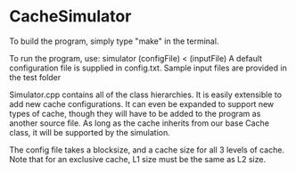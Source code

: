 CacheSimulator
==============
To build the program, simply type "make" in the terminal.

To run the program, use: simulator (configFile) < (inputFile)
A default configuration file is supplied in config.txt. Sample input files are provided in the test folder

Simulator.cpp contains all of the class hierarchies. It is easily extensible to add new cache configurations. 
It can even be expanded to support new types of cache, though they will have to be added to the program as another source file. As long as the cache inherits from our base Cache class, it will be supported by the simulation.

The config file takes a blocksize, and a cache size for all 3 levels of cache. Note that for an exclusive cache, L1 size must be the same as L2 size.